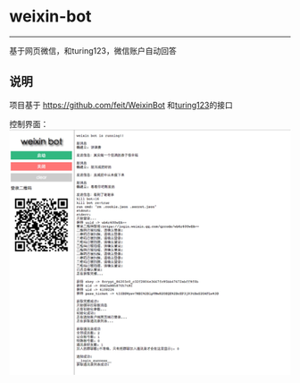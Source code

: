 # weixin-bot
***
基于网页微信，和turing123，微信账户自动回答

## 说明

项目基于 https://github.com/feit/WeixinBot   和[turing123](http://www.tuling123.com/)的接口  

控制界面：
![界面](./jiemian.jpeg)

